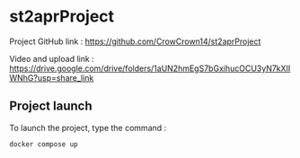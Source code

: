 # st2aprProject

Project GitHub link : <https://github.com/CrowCrown14/st2aprProject>

Video and upload link : <https://drive.google.com/drive/folders/1aUN2hmEgS7bGxihucOCU3yN7kXIIWNhG?usp=share_link>

## Project launch

To launch the project, type the command :

```bash
docker compose up
```

